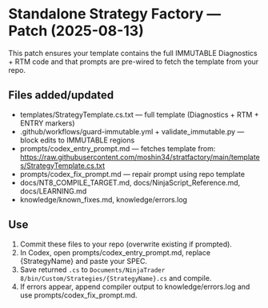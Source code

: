 # Standalone Strategy Factory — Patch (2025-08-13)

This patch ensures your template contains the full IMMUTABLE Diagnostics + RTM code
and that prompts are pre-wired to fetch the template from your repo.

## Files added/updated
- templates/StrategyTemplate.cs.txt — full template (Diagnostics + RTM + ENTRY markers)
- .github/workflows/guard-immutable.yml + validate_immutable.py — block edits to IMMUTABLE regions
- prompts/codex_entry_prompt.md — fetches template from: https://raw.githubusercontent.com/moshin34/stratfactory/main/templates/StrategyTemplate.cs.txt
- prompts/codex_fix_prompt.md — repair prompt using repo template
- docs/NT8_COMPILE_TARGET.md, docs/NinjaScript_Reference.md, docs/LEARNING.md
- knowledge/known_fixes.md, knowledge/errors.log

## Use
1) Commit these files to your repo (overwrite existing if prompted).
2) In Codex, open prompts/codex_entry_prompt.md, replace {StrategyName} and paste your SPEC.
3) Save returned `.cs` to `Documents/NinjaTrader 8/bin/Custom/Strategies/{StrategyName}.cs` and compile.
4) If errors appear, append compiler output to knowledge/errors.log and use prompts/codex_fix_prompt.md.
